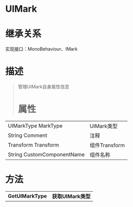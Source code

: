 # UIMark

# 继承关系

实现接口：MonoBehaviour、IMark

# 描述

> 管理UIMark自身属性信息
>
> # **属性**

|                            |               |
| -------------------------- | ------------- |
| UIMarkType MarkType        | UIMark类型    |
| String Comment             | 注释          |
| Transform Transform        | 组件Transform |
| String CustomComponentName | 组件名称      |

# **方法**

|                   |                    |
| ----------------- | ------------------ |
| **GetUIMarkType** | **获取UIMark类型** |

